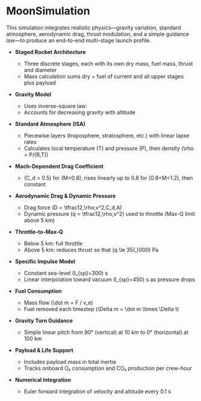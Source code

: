 # MoonSimulation
This simulation integrates realistic physics—gravity variation, standard atmosphere, aerodynamic drag, thrust modulation, and a simple guidance law—to produce an end-to-end multi-stage launch profile.


- **Staged Rocket Architecture**  
  - Three discrete stages, each with its own dry mass, fuel mass, thrust and diameter  
  - Mass calculation sums dry + fuel of current and all upper stages plus payload  

- **Gravity Model**  
  - Uses inverse-square law:  
  - Accounts for decreasing gravity with altitude  

- **Standard Atmosphere (ISA)**  
  - Piecewise layers (troposphere, stratosphere, etc.) with linear lapse rates  
  - Calculates local temperature \(T\) and pressure \(P\), then density \(\rho = P/(R\,T)\)  

- **Mach-Dependent Drag Coefficient**  
  - \(C_d = 0.5\) for \(M<0.8\), rises linearly up to 0.8 for \(0.8<M<1.2\), then constant  

- **Aerodynamic Drag & Dynamic Pressure**  
  - Drag force \(D = \tfrac12\,\rho\,v^2\,C_d\,A\)  
  - Dynamic pressure \(q = \tfrac12\,\rho\,v^2\) used to throttle (Max-Q limit above 5 km)  

- **Throttle-to-Max-Q**  
  - Below 5 km: full throttle  
  - Above 5 km: reduces thrust so that \(q \le 35{,}000\) Pa  

- **Specific Impulse Model**  
  - Constant sea-level \(I_{sp}=300\) s  
  - Linear interpolation toward vacuum \(I_{sp}=450\) s as pressure drops  

- **Fuel Consumption**  
  - Mass flow \(\dot m = F / v_e\)  
  - Fuel removed each timestep \(\Delta m = \dot m \times \Delta t\)  

- **Gravity Turn Guidance**  
  - Simple linear pitch from 90° (vertical) at 10 km to 0° (horizontal) at 100 km  

- **Payload & Life Support**  
  - Includes payload mass in total inertia  
  - Tracks onboard O₂ consumption and CO₂ production per crew-hour  

- **Numerical Integration**  
  - Euler forward integration of velocity and altitude every 0.1 s  
